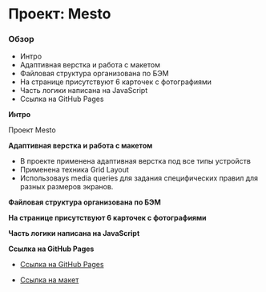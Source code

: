 # Проект: Mesto

### Обзор

- Интро
- Адаптивная верстка и работа с макетом
- Файловая структура организована по БЭМ
- На странице присутствуют 6 карточек с фотографиями
- Часть логики написана на JavaScript
- Ссылка на GitHub Pages

**Интро**

Проект Mesto

**Адаптивная верстка и работа с макетом**

- В проекте применена адаптивная верстка под все типы устройств
- Применена техника Grid Layout
- Использоваys media queries для задания специфических правил для разных размеров экранов.

**Файловая структура организована по БЭМ**

**На странице присутствуют 6 карточек с фотографиями**

**Часть логики написана на JavaScript**

**Ссылка на GitHub Pages**

- [Ссылка на GitHub Pages](https://whatsappit.github.io/mesto-JS/)

- [Ссылка на макет](https://www.figma.com/file/2cn9N9jSkmxD84oJik7xL7/JavaScript.-Sprint-4?type=design&node-id=0-1&mode=design&t=Y1QwSvET5a4YVwCZ-0)
